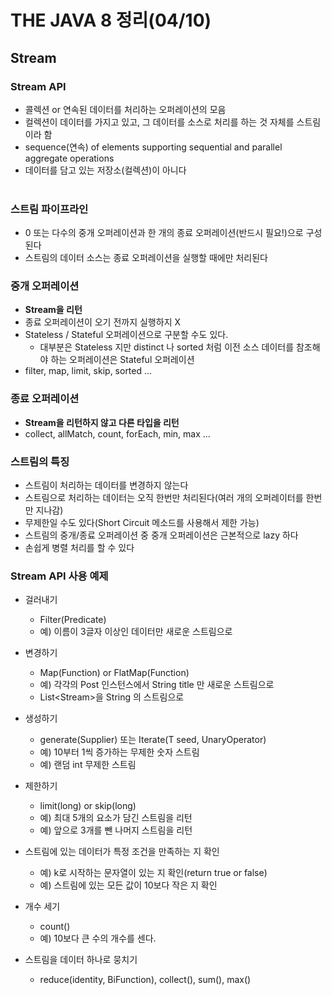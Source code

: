# THE JAVA 8 정리(04/10)
## Stream
### Stream API
- 콜렉션 or 연속된 데이터를 처리하는 오퍼레이션의 모음
- 컬렉션이 데이터를 가지고 있고, 그 데이터를 소스로 처리를 하는 것 자체를 스트림이라 함
- sequence(연속) of elements supporting sequential and parallel aggregate operations
- 데이터를 담고 있는 저장소(컬렉션)이 아니다<br><br>

### 스트림 파이프라인
- 0 또는 다수의 중개 오퍼레이션과 한 개의 종료 오퍼레이션(반드시 필요!)으로 구성된다
- 스트림의 데이터 소스는 종료 오퍼레이션을 실행할 때에만 처리된다

### 중개 오퍼레이션
- <b>Stream을 리턴</b>
- 종료 오퍼레이션이 오기 전까지 실행하지 X
- Stateless / Stateful 오퍼레이션으로 구분할 수도 있다.
  - 대부분은 Stateless 지만 distinct 나 sorted 처럼 이전 소스 데이터를 참조해야 하는 오퍼레이션은 Stateful 오퍼레이션
- filter, map, limit, skip, sorted ...

### 종료 오퍼레이션
- <b>Stream을 리턴하지 않고 다른 타입을 리턴</b>
- collect, allMatch, count, forEach, min, max ...

### 스트림의 특징
- 스트림이 처리하는 데이터를 변경하지 않는다
- 스트림으로 처리하는 데이터는 오직 한번만 처리된다(여러 개의 오퍼레이터를 한번만 지나감)
- 무제한일 수도 있다(Short Circuit 메소드를 사용해서 제한 가능)
- 스트림의 중개/종료 오퍼레이션 중 중개 오퍼레이션은 근본적으로 lazy 하다
- 손쉽게 병렬 처리를 할 수 있다

### Stream API 사용 예제
- 걸러내기
  - Filter(Predicate)
  - 예) 이름이 3글자 이상인 데이터만 새로운 스트림으로
  
- 변경하기
  - Map(Function) or FlatMap(Function)
  - 예) 각각의 Post 인스턴스에서 String title 만 새로운 스트림으로
  - List<Stream<String>>을 String 의 스트림으로
  
- 생성하기
  - generate(Supplier) 또는 Iterate(T seed, UnaryOperator)
  - 예) 10부터 1씩 증가하는 무제한 숫자 스트림
  - 예) 랜덤 int 무제한 스트림
  
- 제한하기
  - limit(long) or skip(long)
  - 예) 최대 5개의 요소가 담긴 스트림을 리턴
  - 예) 앞으로 3개를 뺀 나머지 스트림을 리턴
  
- 스트림에 있는 데이터가 특정 조건을 만족하는 지 확인
  - 예) k로 시작하는 문자열이 있는 지 확인(return true or false)
  - 예) 스트림에 있는 모든 값이 10보다 작은 지 확인
  
- 개수 세기
  - count()
  - 예) 10보다 큰 수의 개수를 센다.
  
- 스트림을 데이터 하나로 뭉치기
  - reduce(identity, BiFunction), collect(), sum(), max()